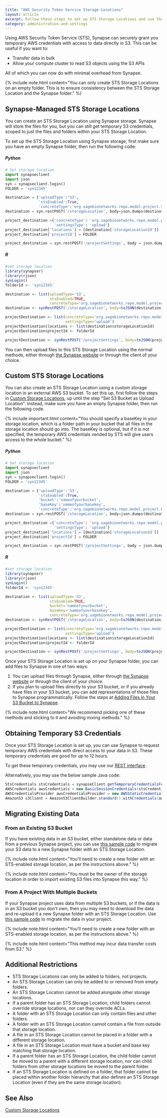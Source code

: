 ```yaml
---
title: "AWS Security Token Service Storage Locations"
layout: article
excerpt: Follow these steps to set up STS Storage Locations and use them to access your S3 data directly.
category: administration-and-settings
---
```


Using AWS Security Token Service (STS), Synapse can securely grant you temporary AWS credentials with access to data directly in S3. This can be useful if you want to:

* Transfer data in bulk
* Allow your compute cluster to read S3 objects using the S3 APIs

All of which you can now do with minimal overhead from Synapse.

{% include note.html content="You can only create STS Storage Locations on an empty folder. This is to ensure consistency between the STS Storage Location and the Synapse folder." %}

## Synapse-Managed STS Storage Locations

You can create an STS Storage Location using Synapse storage. Synapse will store the files for you, but you can still get temporary S3 credentials, scoped to just the files and folders within your STS Storage Location.

To set up the STS Storage Location using Synapse storage, first make sure you have an empty Synapse folder, then run the following code:

##### Python

```python
# Set storage location
import synapseclient
import json
syn = synapseclient.login()
FOLDER = 'syn12345'

destination = {'uploadType':'S3',
               'stsEnabled':True,
               'concreteType':'org.sagebionetworks.repo.model.project.S3StorageLocationSetting'}
destination = syn.restPOST('/storageLocation', body=json.dumps(destination))

project_destination ={'concreteType': 'org.sagebionetworks.repo.model.project.UploadDestinationListSetting',
                      'settingsType': 'upload'}
project_destination['locations'] = [destination['storageLocationId']]
project_destination['projectId'] = FOLDER

project_destination = syn.restPOST('/projectSettings', body = json.dumps(project_destination))
```

##### R

```r
#set storage location
library(synapser)
library(rjson)
synLogin()
folderId <- 'syn12345'

destination <- list(uploadType='S3',
                    stsEnabled=TRUE,
                    concreteType='org.sagebionetworks.repo.model.project.S3StorageLocationSetting')
destination <- synRestPOST('/storageLocation', body=toJSON(destination))

projectDestination <- list(concreteType='org.sagebionetworks.repo.model.project.UploadDestinationListSetting',
                           settingsType='upload')
projectDestination$locations <- list(destination$storageLocationId)
projectDestination$projectId <- folderId

projectDestination <- synRestPOST('/projectSettings', body=toJSON(projectDestination))
```

You can then upload files to this STS Storage Location using the normal methods, either through [the Synapse website](https://www.synapse.org/) or through the client of your choice.

## Custom STS Storage Locations

You can also create an STS Storage Location using a custom storage location in an external AWS S3 bucket. To set this up, first follow the steps in [Custom Storage Locations](custom_storage_location.md), up until the step "Set S3 Bucket as Upload Location". Instead, make sure you have an empty Synapse folder, then run the following code.

{% include important.html content="You should specify a baseKey in your storage location, which is a folder path in your bucket that all files in the storage location should go into. The baseKey is optional, but if it is not specified, the temporary AWS credentials vended by STS will give users access to the whole bucket." %}

##### Python

```python
# Set storage location
import synapseclient
import json
syn = synapseclient.login()
FOLDER = 'syn12345'

destination = {'uploadType':'S3',
               'stsEnabled':True,
               'bucket':'nameofyourbucket',
               'baseKey':'nameofyourbasekey',
               'concreteType':'org.sagebionetworks.repo.model.project.ExternalS3StorageLocationSetting'}
destination = syn.restPOST('/storageLocation', body=json.dumps(destination))

project_destination ={'concreteType': 'org.sagebionetworks.repo.model.project.UploadDestinationListSetting',
                      'settingsType': 'upload'}
project_destination['locations'] = [destination['storageLocationId']]
project_destination['projectId'] = FOLDER

project_destination = syn.restPOST('/projectSettings', body = json.dumps(project_destination))
```

##### R

```r
#set storage location
library(synapser)
library(rjson)
synLogin()
folderId <- 'syn12345'

destination <- list(uploadType='S3',
                    stsEnabled=TRUE,
                    bucket='nameofyourbucket',
                    baseKey='nameofyourbasekey',
                    concreteType='org.sagebionetworks.repo.model.project.ExternalS3StorageLocationSetting')
destination <- synRestPOST('/storageLocation', body=toJSON(destination))

projectDestination <- list(concreteType='org.sagebionetworks.repo.model.project.UploadDestinationListSetting',
                           settingsType='upload')
projectDestination$locations <- list(destination$storageLocationId)
projectDestination$projectId <- folderId

projectDestination <- synRestPOST('/projectSettings', body=toJSON(projectDestination))
```

Once your STS Storage Location is set up on your Synapse folder, you can add files to Synapse in one of two ways:

1. You can upload files through Synapse, either through [the Synapse website](https://www.synapse.org/) or through the client of your choice.
2. If you plan to upload files directly to your S3 bucket, or if you already have files in your S3 bucket, you can add representations of those files to Synapse programmatically. Follow the steps at [Adding Files in Your S3 Bucket to Synapse](custom_storage_location.md#adding-files-in-your-s3-bucket-to-synapse).

{% include note.html content="We recommend picking one of these methods and sticking to it and avoiding mixing methods." %}

## Obtaining Temporary S3 Credentials

Once your STS Storage Location is set up, you can use Synapse to request temporary AWS credentials with direct access to your data in S3. These temporary credentials are good for up to 12 hours.

To get these temporary credentials, you may use our [REST interface](https://rest-docs.synapse.org/rest/GET/entity/id/sts.html).

Alternatively, you may use the below sample Java code:

```java
StsCredentials stsCredentials = synapseClient.getTemporaryCredentialsForEntity(folderEntityId, StsPermission.read_only);
AWSCredentials awsCredentials = new BasicSessionCredentials(stsCredentials.getAccessKeyId(), stsCredentials.getSecretAccessKey(), stsCredentials.getSessionToken());
AWSCredentialsProvider awsCredentialsProvider = new AWSStaticCredentialsProvider(awsCredentials);
AmazonS3 s3Client = AmazonS3ClientBuilder.standard().withCredentials(awsCredentialsProvider).build();
```

## Migrating Existing Data

### From an Existing S3 Bucket

If you have existing data in an S3 bucket, either standalone data or data from a previous Synapse project, you can use [this sample code](https://github.com/Sage-Bionetworks/Synapse-Repository-Services/blob/develop/client/sample-code/src/main/java/org/sagebionetworks/sample/sts/MigrateS3Bucket.java) to migrate your S3 data to a new Synapse folder with an STS Storage Location.

{% include note.html content="You'll need to create a new folder with an STS-enabled storage location, as per the instructions above." %}

{% include note.html content="You must be the owner of the storage location in order to import existing S3 files into Synapse this way." %}

### From A Project With Multiple Buckets

If your Synapse project uses data from multiple S3 buckets, or if the data is in an S3 bucket you don't own, then you may need to download the data and re-upload it a new Synapse folder with an STS Storage Location. Use [this sample code](https://github.com/Sage-Bionetworks/Synapse-Repository-Services/blob/develop/client/sample-code/src/main/java/org/sagebionetworks/sample/sts/MigrateSynapseProject.java) to migrate the data in your project.

{% include note.html content="You'll need to create a new folder with an STS-enabled storage location, as per the instructions above." %}

{% include note.html content="This method may incur data transfer costs from S3." %}

## Additional Restrictions

* STS Storage Locations can only be added to folders, not projects.
* An STS Storage Location can only be added to or removed from empty folders.
* An STS Storage Location cannot be added alongside other storage locations.
* If a parent folder has an STS Storage Location, child folders cannot override storage locations, nor can they override ACLs.
* A folder with an STS Storage Location can only contain files and other folders.
* A folder with an STS Storage Location cannot contain a file from outside that storage location.
* A file in an STS Storage Location cannot be placed in a folder with a different storage location.
* A file in an STS Storage Location must have a bucket and base key matching that storage location.
* If a parent folder has an STS Storage Location, the child folder cannot be moved to a parent with a different storage location, nor can child folders from other storage locations be moved to the parent folder.
* If an STS Storage Location is defined on a folder, that folder cannot be placed within another folder hierarchy that also defines an STS Storage Location (even if they are the same storage location).

## See Also

[Custom Storage Locations](custom_storage_location.md)
